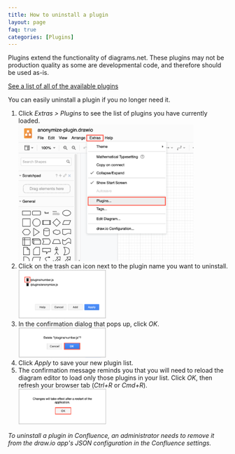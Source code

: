 ```yaml
---
title: How to uninstall a plugin
layout: page
faq: true
categories: [Plugins]
---
```


Plugins extend the functionality of diagrams.net. These plugins may not be production quality as some are developmental code, and therefore should be used as-is.

[See a list of all of the available plugins](/doc/faq/plugins.html)

You can easily uninstall a plugin if you no longer need it.

1. Click _Extras > Plugins_ to see the list of plugins you have currently loaded.
<br /><img src="/assets/img/blog/extras-plugins.png" width="400" alt="Open the plugins list">
2. Click on the trash can icon next to the plugin name you want to uninstall.
<br /><img src="/assets/img/blog/uninstall-plugin.png" width="200" alt="Click the trashcan icon next to the plugin to uninstall it">
3. In the confirmation dialog that pops up, click _OK_.
<br /><img src="/assets/img/blog/confirm-uninstall-plugin.png" width="200" alt="Click OK to confirm you want to uninstall the plugin">
4. Click _Apply_ to save your new plugin list.
5. The confirmation message reminds you that you will need to reload the diagram editor to load only those plugins in your list. Click _OK_, then refresh your browser tab (_Ctrl+R_ or _Cmd+R_).
<br /><img src="/assets/img/blog/restart-reminder-plugins.png" width="200" alt="Click OK, then refresh your browser tab to reload the remaining plugins">

_To uninstall a plugin in Confluence, an administrator needs to remove it from the draw.io app's JSON configuration in the Confluence settings._
